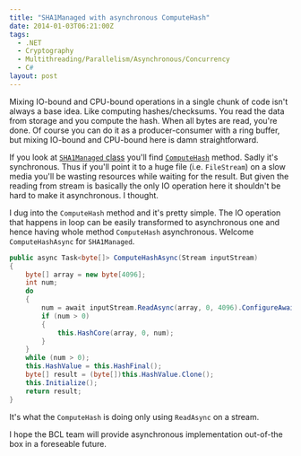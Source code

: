 ```yaml
---
title: "SHA1Managed with asynchronous ComputeHash"
date: 2014-01-03T06:21:00Z
tags:
  - .NET
  - Cryptography
  - Multithreading/Parallelism/Asynchronous/Concurrency
  - C#
layout: post
---
```

Mixing IO-bound and CPU-bound operations in a single chunk of code isn't always a base idea. Like computing hashes/checksums. You read the data from storage and you compute the hash. When all bytes are read, you're done. Of course you can do it as a producer-consumer with a ring buffer, but mixing IO-bound and CPU-bound here is damn straightforward.

If you look at [`SHA1Managed` class][1] you'll find [`ComputeHash`][2] method. Sadly it's synchronous. Thus if you'll point it to a huge file (i.e. `FileStream`) on a slow media you'll be wasting resources while waiting for the result. But given the reading from stream is basically the only IO operation here it shouldn't be hard to make it asynchronous. I thought.

<!-- excerpt -->

I dug into the `ComputeHash` method and it's pretty simple. The IO operation that happens in loop can be easily transformed to asynchronous one and hence having whole method `ComputeHash` asynchronous. Welcome `ComputeHashAsync` for `SHA1Managed`.

```csharp
public async Task<byte[]> ComputeHashAsync(Stream inputStream)
{
    byte[] array = new byte[4096];
    int num;
    do
    {
        num = await inputStream.ReadAsync(array, 0, 4096).ConfigureAwait(false);
        if (num > 0)
        {
            this.HashCore(array, 0, num);
        }
    }
    while (num > 0);
    this.HashValue = this.HashFinal();
    byte[] result = (byte[])this.HashValue.Clone();
    this.Initialize();
    return result;
}
```

It's what the `ComputeHash` is doing only using `ReadAsync` on a stream.

I hope the BCL team will provide asynchronous implementation out-of-the box in a foreseable future.

[1]: http://msdn.microsoft.com/en-us/library/system.security.cryptography.sha1managed(v=vs.110).aspx
[2]: http://msdn.microsoft.com/en-us/library/xa627k19(v=vs.110).aspx